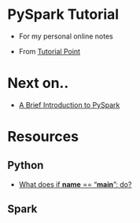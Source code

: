 # PySpark Tutorial

- For my personal online notes

- From [Tutorial Point](https://www.tutorialspoint.com/pyspark/pyspark_storagelevel.htm)

# Next on..
- [A Brief Introduction to PySpark](https://towardsdatascience.com/a-brief-introduction-to-pyspark-ff4284701873)

# Resources

## Python
- [What does if __name__ == “__main__”: do?](https://stackoverflow.com/questions/419163/what-does-if-name-main-do)
## Spark

